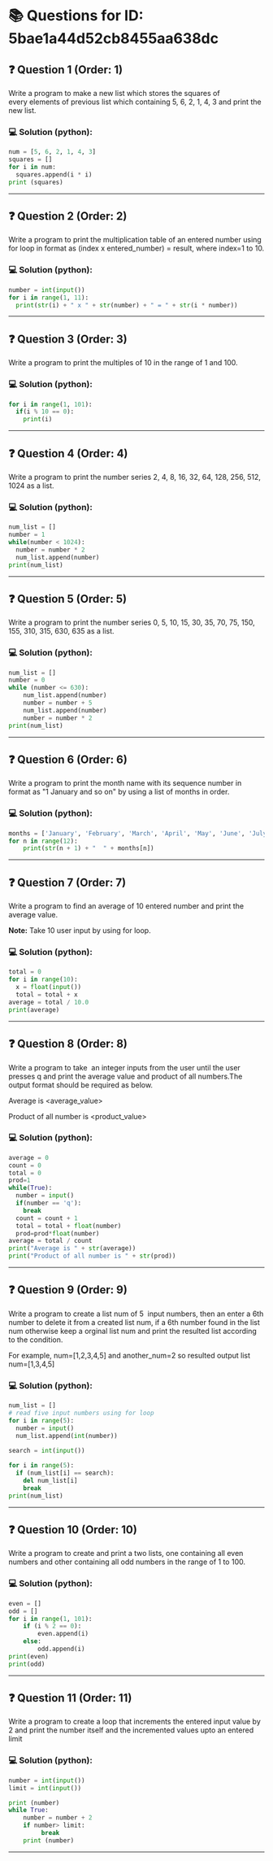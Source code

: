 # 📚 Questions for ID: 5bae1a44d52cb8455aa638dc

## :question: Question 1 (Order: 1)

<p>Write a program to make a new list which stores the squares of every elements of previous list which containing 5, 6, 2, 1, 4, 3 and print the new list.</p>


### 💻 Solution (python):

```python
num = [5, 6, 2, 1, 4, 3]
squares = []
for i in num:
  squares.append(i * i)
print (squares)
```

---

## :question: Question 2 (Order: 2)

<p>Write a program to print the multiplication table of an entered number using for loop in format as (index x entered_number) = result, where index=1 to 10.</p>


### 💻 Solution (python):

```python
number = int(input())
for i in range(1, 11):
  print(str(i) + " x " + str(number) + " = " + str(i * number))
```

---

## :question: Question 3 (Order: 3)

<p>Write a program to print the multiples of 10 in the range of 1 and 100.</p>


### 💻 Solution (python):

```python
for i in range(1, 101):
  if(i % 10 == 0):
    print(i)
```

---

## :question: Question 4 (Order: 4)

<p>Write a program to print the number series 2, 4, 8, 16, 32, 64, 128, 256, 512, 1024 as a list.</p>


### 💻 Solution (python):

```python
num_list = []
number = 1
while(number < 1024):
  number = number * 2
  num_list.append(number)
print(num_list)
```

---

## :question: Question 5 (Order: 5)

<p>Write a program to print the number series 0, 5, 10, 15, 30, 35, 70, 75, 150, 155, 310, 315, 630, 635 as a list.</p>


### 💻 Solution (python):

```python
num_list = []
number = 0
while (number <= 630):
    num_list.append(number)
    number = number + 5
    num_list.append(number)
    number = number * 2
print(num_list)
```

---

## :question: Question 6 (Order: 6)

<p>Write a program to print the month name with its sequence number in format as "1 January and so on" by using a list of months in order.</p>


### 💻 Solution (python):

```python
months = ['January', 'February', 'March', 'April', 'May', 'June', 'July', 'August', 'September', 'October', 'November', 'December']
for n in range(12):
    print(str(n + 1) + "  " + months[n])
```

---

## :question: Question 7 (Order: 7)

<p>Write a program to find an average of 10 entered number and print the average value.</p>
<p><strong>Note:</strong> Take 10 user input by using for loop.</p>


### 💻 Solution (python):

```python
total = 0
for i in range(10):
  x = float(input())
  total = total + x
average = total / 10.0
print(average)
```

---

## :question: Question 8 (Order: 8)

<p>Write a program to take  an integer inputs from the user until the user presses q and print the average value and product of all numbers.The output format should be required as below.</p>
<p>Average is &lt;average_value&gt;</p>
<p>Product of all number is &lt;product_value&gt;</p>


### 💻 Solution (python):

```python
average = 0
count = 0
total = 0
prod=1
while(True):
  number = input()
  if(number == 'q'):
    break
  count = count + 1
  total = total + float(number)
  prod=prod*float(number)
average = total / count
print("Average is " + str(average))
print("Product of all number is " + str(prod))
```

---

## :question: Question 9 (Order: 9)

<p>Write a program to create a list num of 5  input numbers, then an enter a 6th number to delete it from a created list num, if a 6th number found in the list num otherwise keep a orginal list num and print the resulted list according to the condition.</p>
<p>For example, num=[1,2,3,4,5] and another_num=2 so resulted output list num=[1,3,4,5]</p>


### 💻 Solution (python):

```python
num_list = []
# read five input numbers using for loop
for i in range(5):
  number = input()
  num_list.append(int(number))
  
search = int(input())

for i in range(5):
  if (num_list[i] == search):
    del num_list[i]
    break
print(num_list)
```

---

## :question: Question 10 (Order: 10)

<p>Write a program to create and print a two lists, one containing all even numbers and other containing all odd numbers in the range of 1 to 100.</p>


### 💻 Solution (python):

```python
even = []
odd = []
for i in range(1, 101):
    if (i % 2 == 0):
        even.append(i)
    else:
        odd.append(i)
print(even)
print(odd)

```

---

## :question: Question 11 (Order: 11)

<p>Write a program to create a loop that increments the entered input value by 2 and print the number itself and the incremented values upto an entered limit</p>


### 💻 Solution (python):

```python
number = int(input())
limit = int(input())

print (number)
while True:
    number = number + 2
    if number> limit:
         break
    print (number)

```

---

